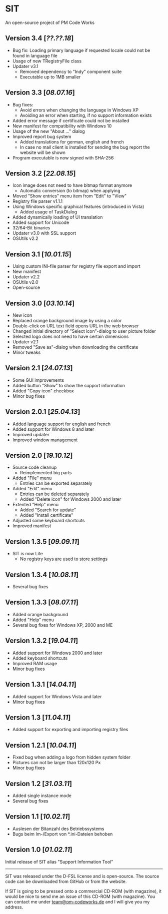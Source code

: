﻿SIT
===

An open-source project of PM Code Works

Version 3.4  [*??.??.18*]
-----------

* Bug fix: Loading primary language if requested locale could not be found in language file
* Usage of new TRegistryFile class
* Updater v3.1
  * Removed dependency to "Indy" component suite
  * Executable up to 1MB smaller

Version 3.3  [*08.07.16*]
-----------

* Bug fixes:
  * Avoid errors when changing the language in Windows XP
  * Avoiding an error when starting, if no support information exists
* Added error message if certificate could not be installed
* New manifest for compatibility with Windows 10
* Usage of the new "About ..." dialog
* Improved report bug system
  * Added translations for german, english and french
  * In case no mail client is installed for sending the bug report the website will be shown
* Program executable is now signed with SHA-256

Version 3.2 [*22.08.15*]
-----------

* Icon image does not need to have bitmap format anymore
  * Automatic conversion (to bitmap) when applying
* Moved "Show entries" menu item from "Edit" to "View"
* Registry file parser v1.1.1
* Using Windows specific graphical features (introduced in Vista)
  * Added usage of TaskDialog
* Added dynamically loading of UI translation
* Added support for Unicode
* 32/64-Bit binaries
* Updater v3.0 with SSL support
* OSUtils v2.2

Version 3.1 [*10.01.15*]
-----------

* Using custom INI-file parser for registry file export and import
* New manifest
* Updater v2.2
* OSUtils v2.0
* Open-source

Version 3.0 [*03.10.14*]
-----------

* New icon
* Replaced orange background image by using a color
* Double-click on URL text field opens URL in the web browser
* Changed initial directory of "Select icon"-dialog to user picture folder
* Selected logo does not need to have certain dimensions
* Updater v2.1
* Removed "Save as"-dialog when downloading the certificate
* Minor tweaks

Version 2.1 [*24.07.13*]
-----------

* Some GUI improvements
* Added button "Show" to show the support information
* Added "Copy icon" checkbox
* Minor bug fixes

Version 2.0.1 [*25.04.13*]
-------------

* Added language support for english and french
* Added support for Windows 8 and later
* Improved updater
* Improved window management

Version 2.0 [*19.10.12*]
-----------

* Source code cleanup
  * Reimplemented big parts
* Added "File" menu
  * Entries can be exported separately
* Added "Edit" menu
  * Entries can be deleted separately
  * Added "Delete icon" for Windows 2000 and later
* Extented "Help" menu
  * Added "Search for update"
  * Added "Install certificate"
* Adjusted some keyboard shortcuts
* Improved manifest

Version 1.3.5 [*09.09.11*]
--------------

* SIT is now Lite
  * No registry keys are used to store settings

Version 1.3.4 [*10.08.11*]
-------------

* Several bug fixes

Version 1.3.3 [*08.07.11*]
-------------

* Added orange background
* Added "Help" menu
* Several bug fixes for Windows XP, 2000 and ME

Version 1.3.2 [*19.04.11*]
-------------

* Added support for Windows 2000 and later
* Added keyboard shortcuts
* Improved RAM usage
* Minor bug fixes

Version 1.3.1 [*14.04.11*]
-------------

* Added support for Windows Vista and later
* Minor bug fixes

Version 1.3 [*11.04.11*]
-----------

- Added support for exporting and importing registry files

Version 1.2.1 [*10.04.11*]
-------------

* Fixed bug when adding a logo from hidden system folder
* Pictures can not be larger than 120x120 Px
* Minor bug fixes

Version 1.2 [*31.03.11*]
-----------

* Added single instance mode
* Several bug fixes

Version 1.1 [*10.02.11*]
-----------

- Auslesen der Bitanzahl des Betriebssystems
- Bugs beim Im-/Export von *.ini-Dateien behoben

Version 1.0 [*01.02.11*]
-----------

Initial release of SIT alias "Support Information Tool"

--------------------------------------------------------------------------------
SIT was released under the D-FSL license and is open-source. The source code can be downloaded from GitHub or from the website.

If SIT is going to be pressed onto a commercial CD-ROM (with magazine), it would be nice to send me an issue of this CD-ROM (with magazine). You can contact me under team@pm-codeworks.de and I will give you my address.
